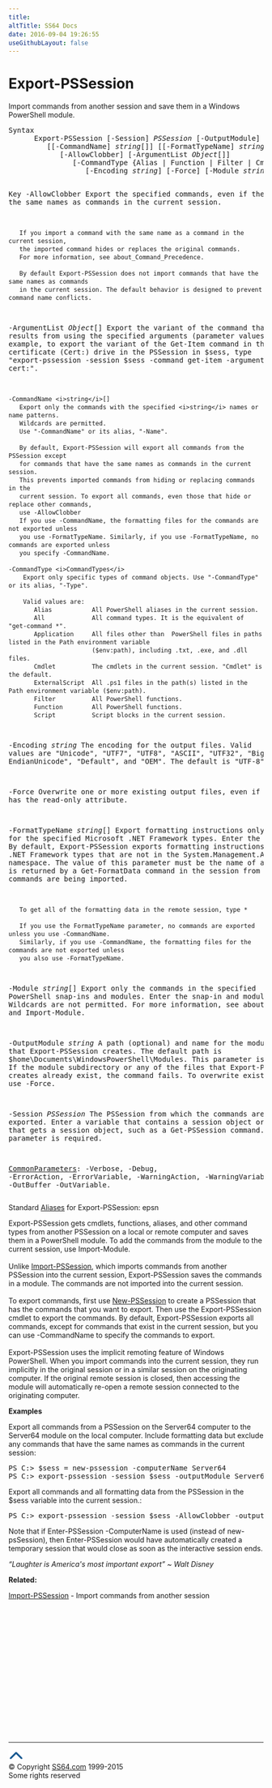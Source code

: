 ```yaml
---
title:
altTitle: SS64 Docs
date: 2016-09-04 19:26:55
useGithubLayout: false
---
```

<!-- #BeginLibraryItem "/Library/head_ps.lbi" --><!-- #EndLibraryItem --><h1>Export-PSSession</h1> 
<p>Import commands from another session and save them in a Windows PowerShell module.</p>
<pre>Syntax
      Export-PSSession [-Session] <i>PSSession</i> [-OutputModule] <i>string</i> 
         [[-CommandName] <i>string</i>[]] [[-FormatTypeName] <i>string</i>[]]
            [-AllowClobber] [-ArgumentList <i>Object</i>[]]
               [-CommandType {Alias | Function | Filter | Cmdlet | ExternalScript | Application | Script | All}]
                  [-Encoding <i>string</i>] [-Force] [-Module <i>string</i>[]] [<i>CommonParameters</i>]

Key
   -AllowClobber
       Export the specified commands, even if they have the same names as
       commands in the current session.

       If you import a command with the same name as a command in the current session,
       the imported command hides or replaces the original commands.
       For more information, see about_Command_Precedence. 

       By default Export-PSSession does not import commands that have the same names as commands
       in the current session. The default behavior is designed to prevent command name conflicts.

   -ArgumentList <i>Object</i>[]
       Export the variant of the command that results from using the specified arguments (parameter values). 
       For example, to export the variant of the Get-Item command in the certificate (Cert:) drive
       in the PSSession in $sess, type "export-pssession -session $sess -command get-item -argumentlist cert:".

    -CommandName <i>string</i>[]
       Export only the commands with the specified <i>string</i> names or name patterns.
       Wildcards are permitted.
       Use "-CommandName" or its alias, "-Name".

       By default, Export-PSSession will export all commands from the PSSession except
       for commands that have the same names as commands in the current session.
       This prevents imported commands from hiding or replacing commands in the
       current session. To export all commands, even those that hide or replace other commands,
       use -AllowClobber 
       If you use -CommandName, the formatting files for the commands are not exported unless
       you use -FormatTypeName. Similarly, if you use -FormatTypeName, no commands are exported unless 
       you specify -CommandName.

    -CommandType <i>CommandTypes</i>
        Export only specific types of command objects. Use "-CommandType" or its alias, "-Type".

        Valid values are:
           Alias           All PowerShell aliases in the current session.
           All             All command types. It is the equivalent of "get-command *".
           Application     All files other than  PowerShell files in paths listed in the Path environment variable 
                           ($env:path), including .txt, .exe, and .dll files.
           Cmdlet          The cmdlets in the current session. "Cmdlet" is the default.
           ExternalScript  All .ps1 files in the path(s) listed in the Path environment variable ($env:path).
           Filter          All PowerShell functions.
           Function        All PowerShell functions.
           Script          Script blocks in the current session.

   -Encoding <i>string</i>
       The encoding for the output files. Valid values are "Unicode", "UTF7", "UTF8", "ASCII", "UTF32", "Big
       EndianUnicode", "Default", and "OEM". The default is "UTF-8".

   -Force
       Overwrite one or more existing output files, even if the file has the read-only attribute.

   -FormatTypeName <i>string</i>[]
       Export formatting instructions only for the specified Microsoft .NET Framework types.
       Enter the type names. By default, Export-PSSession exports formatting instructions for all
       .NET Framework types that are not in the System.Management.Automation namespace.
       The value of this parameter must be the name of a type that is returned by a Get-FormatData
       command in the session from which the commands are being imported.

       To get all of the formatting data in the remote session, type *

       If you use the FormatTypeName parameter, no commands are exported unless you use -CommandName.
       Similarly, if you use -CommandName, the formatting files for the commands are not exported unless 
       you also use -FormatTypeName.

   -Module <i>string</i>[]
       Export only the commands in the specified PowerShell snap-ins and modules.
       Enter the snap-in and module names. Wildcards are not permitted.
       For more information, see about_PSSnapins and Import-Module.

   -OutputModule <i>string</i>
       A path (optional) and name for the module that Export-PSSession creates.
       The default path is $home\Documents\WindowsPowerShell\Modules.
       This parameter is required.
       If the module subdirectory or any of the files that Export-PSSession creates already exist,
       the command fails. 
       To overwrite existing files, use -Force.

   -Session <i>PSSession</i>
       The PSSession from which the commands are exported.
       Enter a variable that contains a session object or a command that gets a session object,
       such as a Get-PSSession command. This parameter is required.

   <a href="common.html">CommonParameters</a>:
       -Verbose, -Debug, -ErrorAction, -ErrorVariable, -WarningAction, -WarningVariable,
       -OutBuffer -OutVariable.</pre>
<p>       Standard <a href="get-alias.html">Aliases</a> for Export-PSSession:<span class="code"> epsn</span></p>
<p>Export-PSSession  gets cmdlets, functions, aliases, and other command types from another PSSession on a local or remote computer and saves them in a  PowerShell module. To add the commands from the module to the current session, use <span class="code">Import-Module</span>.<br>
<br>
Unlike <a href="import-pssession.html">Import-PSSession</a>, which imports commands from another PSSession into the current session, Export-PSSession saves the commands in a module. The commands are not imported into the current session.<br>
<br>
To export commands, first use <a href="new-pssession.html">New-PSSession</a>  to create a PSSession that has the commands that you want to
export. Then use the Export-PSSession cmdlet to export the commands. By default, Export-PSSession exports all commands, except for commands that exist in the current session, but you can use <span class="code">-CommandName</span>  to specify 
the commands to export.<br>
<br>
Export-PSSession  uses the implicit remoting feature of Windows PowerShell. When you import commands into
the current session, they run implicitly in the original session or in a similar session on the originating computer. If the original remote session is closed, then accessing the module will automatically re-open a remote session 
connected to the originating computer. </p>
<p><b>Examples</b></p>
<p>Export all commands from a PSSession on the Server64 computer to the Server64 module on the local computer. Include formatting data but exclude any commands that have the same names as commands in the current session: </p>
<pre>PS C:&gt; $sess = new-pssession -computerName Server64<br>PS C:&gt; export-pssession -session $sess -outputModule Server64</pre>
<p>Export all commands and all formatting data from the PSSession in the $sess variable into the current session.:</p>
<pre>PS C:&gt; export-pssession -session $sess -AllowClobber -outputModule AllCommands</pre>
<p>Note that if <span class="code">Enter-PSSession -ComputerName</span> is used (instead of new-psSession), then Enter-PSSession would have automatically created a temporary session that would close as soon as the interactive session ends.</p>
<p class="quote"><i>“Laughter is America's most important export” ~ Walt Disney</i></p>
<p><b>Related:</b></p>
<p><a href="import-pssession.html">Import-PSSession</a> - Import commands from another session</p><!-- #BeginLibraryItem "/Library/foot_ps.lbi" --><p>
<!-- PowerShell300 -->
<ins class="adsbygoogle" style="display:inline-block;width:300px;height:250px" data-ad-client="ca-pub-6140977852749469" data-ad-slot="6253539900"></ins>
<script>
(adsbygoogle = window.adsbygoogle || []).push({});
</script></p>
<hr>
<div id="bl" class="footer"><a href="export-pssession.html#"><img src="../images/top.png" width="30" height="22" alt="Back to the Top"></a></div>
<div id="br" class="footer, tagline">© Copyright <a href="http://ss64.com/">SS64.com</a> 1999-2015<br>
Some rights reserved</div><!-- #EndLibraryItem -->

